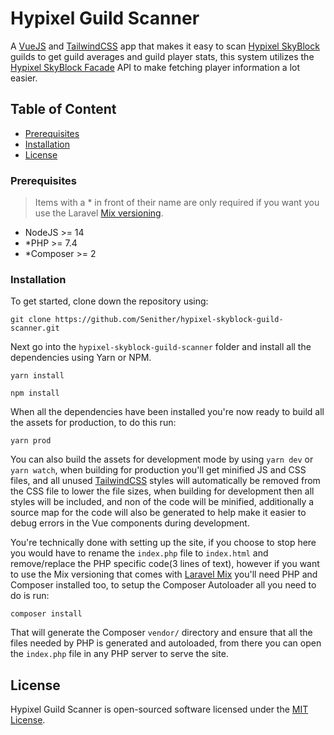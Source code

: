 Hypixel Guild Scanner
=====================

A [VueJS](https://vuejs.org/) and [TailwindCSS](https://tailwindcss.com/) app that makes it easy to scan [Hypixel SkyBlock](https://hypixel.net/) guilds to get guild averages and guild player stats, this system utilizes the [Hypixel SkyBlock Facade](https://github.com/Senither/hypixel-skyblock-facade) API to make fetching player information a lot easier.

## Table of Content

- [Prerequisites](#prerequisites)
- [Installation](#installation)
- [License](#license)

### Prerequisites

> Items with a * in front of their name are only required if you want you use the Laravel [Mix versioning](https://laravel-mix.com/docs/5.0/versioning). 

- NodeJS >= 14
- *PHP >= 7.4
- *Composer >= 2

### Installation

To get started, clone down the repository using:

    git clone https://github.com/Senither/hypixel-skyblock-guild-scanner.git

Next go into the `hypixel-skyblock-guild-scanner` folder and install all the dependencies using Yarn or NPM.

    yarn install

    npm install

When all the dependencies have been installed you're now ready to build all the assets for production, to do this run:

    yarn prod

You can also build the assets for development mode by using `yarn dev` or `yarn watch`, when building for production you'll get minified JS and CSS files, and all unused [TailwindCSS](https://tailwindcss.com/) styles will automatically be removed from the CSS file to lower the file sizes, when building for development then all styles will be included, and non of the code will be minified, additionally a source map for the code will also be generated to help make it easier to debug errors in the Vue components during development.

You're technically done with setting up the site, if you choose to stop here you would have to rename the `index.php` file to `index.html` and remove/replace the PHP specific code(3 lines of text), however if you want to use the Mix versioning that comes with [Laravel Mix](https://laravel-mix.com/) you'll need PHP and Composer installed too, to setup the Composer Autoloader all you need to do is run:

    composer install

That will generate the Composer `vendor/` directory and ensure that all the files needed by PHP is generated and autoloaded, from there you can open the `index.php` file in any PHP server to serve the site.

## License

Hypixel Guild Scanner is open-sourced software licensed under the [MIT License](https://opensource.org/licenses/MIT).
